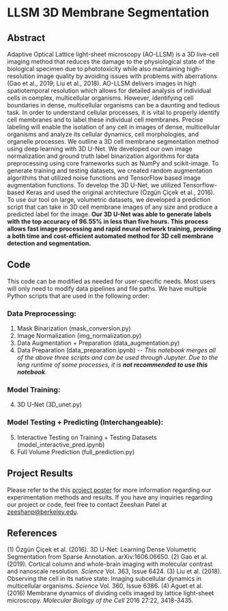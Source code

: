 # LLSM 3D Membrane Segmentation

## Abstract

Adaptive Optical Lattice light-sheet microscopy (AO-LLSM) is a 3D live-cell imaging method that reduces the damage to the physiological state of the biological specimen due to phototoxicity while also maintaining high-resolution image quality by avoiding issues with problems with aberrations (Gao et al., 2019; Liu et al., 2018). AO-LLSM delivers images in high spatiotemporal resolution which allows for detailed analysis of individual cells in complex, multicellular organisms. However, identifying cell boundaries in dense, multicellular organisms can be a daunting and tedious task. In order to understand cellular processes, it is vital to properly identify cell membranes and to label these individual cell membranes. Precise labeling will enable the isolation of any cell in images of dense, multicellular organisms and analyze its cellular dynamics, cell morphologies, and organelle processes. We outline a 3D cell membrane segmentation method using deep learning with 3D U-Net. We developed our own image normalization and ground truth label binarization algorithms for data preprocessing using core frameworks such as NumPy and scikit-image. To generate training and testing datasets, we created random augmentation algorithms that utilized noise functions and TensorFlow based image augmentation functions. To develop the 3D U-Net, we utilized Tensorflow-based Keras and used the original architecture (Özgün Çiçek et al., 2016). To use our tool on large, volumetric datasets, we developed a prediction script that can take in 3D cell membrane images of any size and produce a predicted label for the image. **Our 3D U-Net was able to generate labels with the top accuracy of 96.55% in less than five hours. This process allows fast image processing and rapid neural network training, providing a both time and cost-efficient automated method for 3D cell membrane detection and segmentation.**


## Code
This code can be modified as needed for user-specific needs. Most users will only need to modify data pipelines and file paths. We have multiple Python scripts that are used in the following order:

### Data Preprocessing:

  1. Mask Binarization (mask_conversion.py)
  2. Image Normalization (img_normalization.py)
  3. Data Augmentation + Preparation (data_augmentation.py)
  4. Data Preparation (data_preparation.ipynb) -- *This notebook merges all of the above three scripts and can be used through Jupyter. Due to the long runtime of      some processes, it is **not recommended to use this notebook**.* 

### Model Training:

  4. 3D U-Net (3D_unet.py)

### Model Testing + Predicting (Interchangeable):

  5. Interactive Testing on Training + Testing Datasets (model_interactive_pred.ipynb)
  6. Full Volume Prediction (full_prediction.py)
  


## Project Results

Please refer to the this <a href="/Users/zeeshanpatel/Desktop/2020_U-Net3D_CellMembranePoster_final_reduced.pdf" download>project poster</a> for more information regarding our experimentation methods and results. If you have any inquiries regarding our project or code, feel free to contact Zeeshan Patel at zeeshanp@berkeley.edu. 
  

## References 

(1) Özgün Çiçek et al. (2016). 3D U-Net: Learning Dense Volumetric Segmentation from Sparse Annotation. arXiv:1606.06650. (2) Gao et al. (2019). Cortical column and whole-brain imaging with molecular contrast and nanoscale resolution. *Science* Vol. 363, Issue 6424. (3) Liu et al. (2018). Observing the cell in its native state: Imaging subcellular dynamics in multicellular organisms. *Science* Vol. 360, Issue 6386. (4) Aguet et al. (2016) Membrane dynamics of dividing cells imaged by lattice light-sheet microscopy. *Molecular Biology of the Cell* 2016 27:22, 3418-3435. 
  
